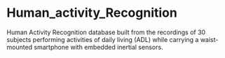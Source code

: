 # Human_activity_Recognition
Human Activity Recognition database built from the recordings of 30 subjects performing activities of daily living (ADL) while carrying a waist-mounted smartphone with embedded inertial sensors.
